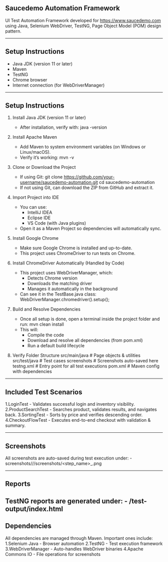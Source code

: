 ## Saucedemo Automation Framework

UI Test Automation Framework developed for https://www.saucedemo.com using Java, Selenium WebDriver, TestNG, Page Object Model (POM) design pattern. 

-----------------------------------------------------------------------------------
## Setup Instructions 

- Java JDK (version 11 or later) 
- Maven
- TestNG
- Chrome browser
- Internet connection (for WebDriverManager)

----------------------------------------------------------------------------------
## Setup Instructions

1. Install Java JDK (version 11 or later)
	- After installation, verify with: java -version

2. Install Apache Maven
	- Add Maven to system environment variables (on Windows or Linux/macOS).
	- Verify it’s working: mvn -v

3. Clone or Download the Project
	- If using Git: 
		git clone https://github.com/your-username/saucedemo-automation.git
		cd saucedemo-automation
	- If not using Git, can download the ZIP from GitHub and extract it.

4. Import Project into IDE
	- You can use:
		* IntelliJ IDEA
		* Eclipse IDE
		* VS Code (with Java plugins)
	- Open it as a Maven Project so dependencies will automatically sync.

5. Install Google Chrome
	- Make sure Google Chrome is installed and up-to-date.
	- This project uses ChromeDriver to run tests on Chrome.

6. Install ChromeDriver Automatically (Handled by Code)
	- This project uses WebDriverManager, which:
		* Detects Chrome version
		* Downloads the matching driver
		* Manages it automatically in the background
	- Can see it in the TestBase.java class: 
		WebDriverManager.chromedriver().setup();

7. Build and Resolve Dependencies
	- Once all setup is done, open a terminal inside the project folder and run:
		mvn clean install
	- This will: 
		* Compile the code
		* Download and resolve all dependencies (from pom.xml)
		* Run a default build lifecycle

 8. Verify Folder Structure
		src/main/java           # Page objects & utilities
		src/test/java           # Test cases
		screenshots   		# Screenshots auto-saved here
		testng.xml              # Entry point for all test executions
		pom.xml                 # Maven config with dependencies


-------------------------------------------------------------------------------------
## Included Test Scenarios

1.LoginTest - Validates successful login and inventory visibility.
2.ProductSearchTest - Searches product, validates results, and navigates back.
3.SortingTest - Sorts by price and verifies descending order.
4.CheckoutFlowTest - Executes end-to-end checkout with validation & summary.

--------------------------------------------------------------------------------------
## Screenshots

All screenshots are auto-saved during test execution under:
	- screenshots/<TestClass>/<yyyy-MM-dd>/screenshots/<step_name>_<HH-mm-ss>.png

---------------------------------------------------------------------------------------
## Reports

TestNG reports are generated under:
	- /test-output/index.html
---------------------------------------------------------------------------------------
## Dependencies

All dependencies are managed through Maven. Important ones include:
	1.Selenium Java - Browser automation
	2.TestNG - Test execution framework
	3.WebDriverManager - Auto-handles WebDriver binaries
	4.Apache Commons IO - File operations for screenshots

	